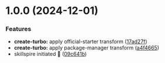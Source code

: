 # 1.0.0 (2024-12-01)


### Features

* **create-turbo:** apply official-starter transform ([17ad27f](https://github.com/s1lent-dev/skillspire/commit/17ad27f0bdab5e73ed929b1c1da1e3948d9de446))
* **create-turbo:** apply package-manager transform ([a4f4665](https://github.com/s1lent-dev/skillspire/commit/a4f466509746e3b954c67fa2b926ae239809ad8d))
* skillspire initiated :tada: ([09c641b](https://github.com/s1lent-dev/skillspire/commit/09c641b45dd1be76be8d63047e1d08168a5e98d8))
